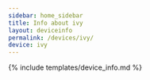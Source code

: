 ```yaml
---
sidebar: home_sidebar
title: Info about ivy
layout: deviceinfo
permalink: /devices/ivy/
device: ivy
---
```

{% include templates/device_info.md %}
